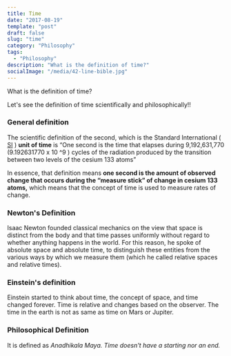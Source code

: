 ```yaml
---
title: Time
date: "2017-08-19"
template: "post"
draft: false
slug: "time"
category: "Philosophy"
tags:
  - "Philosophy"
description: "What is the definition of time?"
socialImage: "/media/42-line-bible.jpg"
---
```



What is the definition of time?

Let's see the definition of time scientifically and philosophically!!

### General definition

The scientific definition of the second, which is the Standard International ( [SI](https://whatis.techtarget.com/definition/International-System-of-Units-SI) ) **unit of time** is “One second is the time that elapses during 9,192,631,770 (9.192631770 x 10 ^9 ) cycles of the radiation produced by the transition between two levels of the cesium 133 atoms”

In essence, that definition means **one second is the amount of observed change that occurs during the “measure stick” of change in cesium 133 atoms,** which means that the concept of time is used to measure rates of change.

### Newton's Definition

Isaac Newton founded classical mechanics on the view that space is distinct from the body and that time passes uniformly without regard to whether anything happens in the world. For this reason, he spoke of absolute space and absolute time, to distinguish these entities from the various ways by which we measure them (which he called relative spaces and relative times).

### Einstein's definition

Einstein started to think about time, the concept of space, and time changed forever. Time is relative and changes based on the observer. The time in the earth is not as same as time on Mars or Jupiter.

### Philosophical Definition

It is defined as *Anadhikala Maya. Time doesn't have a starting nor an end.*